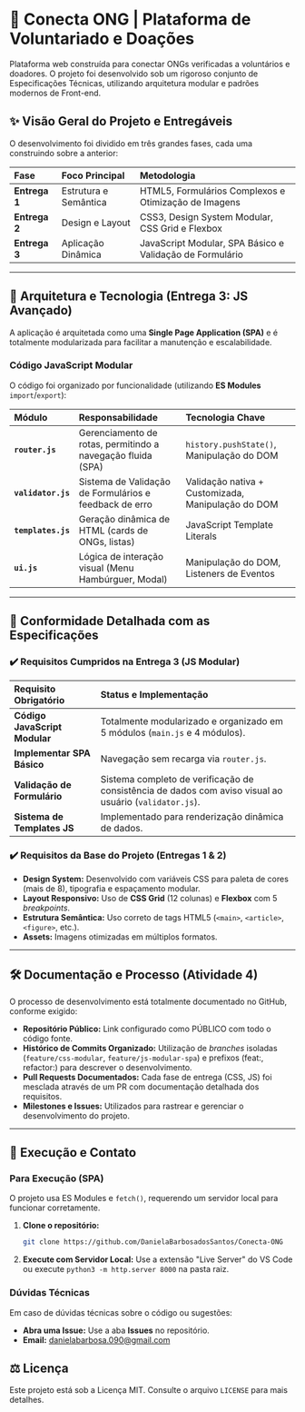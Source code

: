 # 💜 Conecta ONG | Plataforma de Voluntariado e Doações

Plataforma web construída para conectar ONGs verificadas a voluntários e doadores. O projeto foi desenvolvido sob um rigoroso conjunto de Especificações Técnicas, utilizando arquitetura modular e padrões modernos de Front-end.

## ✨ Visão Geral do Projeto e Entregáveis

O desenvolvimento foi dividido em três grandes fases, cada uma construindo sobre a anterior:

| Fase | Foco Principal | Metodologia |
| :--- | :--- | :--- |
| **Entrega 1** | Estrutura e Semântica | HTML5, Formulários Complexos e Otimização de Imagens |
| **Entrega 2** | Design e Layout | CSS3, Design System Modular, CSS Grid e Flexbox |
| **Entrega 3** | Aplicação Dinâmica | JavaScript Modular, SPA Básico e Validação de Formulário |

---

## 🚀 Arquitetura e Tecnologia (Entrega 3: JS Avançado)

A aplicação é arquitetada como uma **Single Page Application (SPA)** e é totalmente modularizada para facilitar a manutenção e escalabilidade.

### Código JavaScript Modular
O código foi organizado por funcionalidade (utilizando **ES Modules** `import`/`export`):

| Módulo | Responsabilidade | Tecnologia Chave |
| :--- | :--- | :--- |
| **`router.js`** | Gerenciamento de rotas, permitindo a navegação fluida (SPA) | `history.pushState()`, Manipulação do DOM |
| **`validator.js`** | Sistema de Validação de Formulários e feedback de erro | Validação nativa + Customizada, Manipulação do DOM |
| **`templates.js`** | Geração dinâmica de HTML (cards de ONGs, listas) | JavaScript Template Literals |
| **`ui.js`** | Lógica de interação visual (Menu Hambúrguer, Modal) | Manipulação do DOM, Listeners de Eventos |

---

## 🎯 Conformidade Detalhada com as Especificações

### ✔️ Requisitos Cumpridos na Entrega 3 (JS Modular)
| Requisito Obrigatório | Status e Implementação |
| :--- | :--- |
| **Código JavaScript Modular** | Totalmente modularizado e organizado em 5 módulos (`main.js` e 4 módulos). |
| **Implementar SPA Básico** | Navegação sem recarga via `router.js`. |
| **Validação de Formulário** | Sistema completo de verificação de consistência de dados com aviso visual ao usuário (`validator.js`). |
| **Sistema de Templates JS** | Implementado para renderização dinâmica de dados. |

### ✔️ Requisitos da Base do Projeto (Entregas 1 & 2)
* **Design System:** Desenvolvido com variáveis CSS para paleta de cores (mais de 8), tipografia e espaçamento modular.
* **Layout Responsivo:** Uso de **CSS Grid** (12 colunas) e **Flexbox** com 5 *breakpoints*.
* **Estrutura Semântica:** Uso correto de tags HTML5 (`<main>`, `<article>`, `<figure>`, etc.).
* **Assets:** Imagens otimizadas em múltiplos formatos.

---

## 🛠️ Documentação e Processo (Atividade 4)

O processo de desenvolvimento está totalmente documentado no GitHub, conforme exigido:

* **Repositório Público:** Link configurado como PÚBLICO com todo o código fonte.
* **Histórico de Commits Organizado:** Utilização de *branches* isoladas (`feature/css-modular`, `feature/js-modular-spa`) e prefixos (feat:, refactor:) para descrever o desenvolvimento.
* **Pull Requests Documentados:** Cada fase de entrega (CSS, JS) foi mesclada através de um PR com documentação detalhada dos requisitos.
* **Milestones e Issues:** Utilizados para rastrear e gerenciar o desenvolvimento do projeto.

---

## 🤝 Execução e Contato

### Para Execução (SPA)
O projeto usa ES Modules e `fetch()`, requerendo um servidor local para funcionar corretamente.

1.  **Clone o repositório:**
    ```bash
    git clone https://github.com/DanielaBarbosadosSantos/Conecta-ONG
    ```
2.  **Execute com Servidor Local:** Use a extensão "Live Server" do VS Code ou execute `python3 -m http.server 8000` na pasta raiz.

### Dúvidas Técnicas
Em caso de dúvidas técnicas sobre o código ou sugestões:

* **Abra uma Issue:** Use a aba **Issues** no repositório.
* **Email:** danielabarbosa.090@gmail.com

## ⚖ Licença
Este projeto está sob a Licença MIT. Consulte o arquivo `LICENSE` para mais detalhes.

